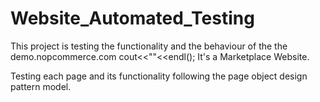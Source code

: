 # Website_Automated_Testing
This project is testing the functionality and the behaviour of the the demo.nopcommerce.com
cout<<""<<endl();
It's a Marketplace Website.

Testing each page and its functionality following the page object design pattern model.

